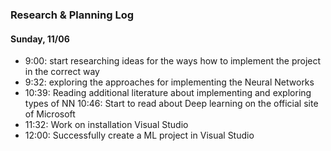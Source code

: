 ### Research & Planning Log
#### Sunday, 11/06
* 9:00: start researching ideas for the ways how to implement the project in the correct way
* 9:32: exploring the approaches for implementing the Neural Networks
* 10:39: Reading additional literature about implementing and exploring types of NN
10:46: Start to read about Deep learning on the official site of Microsoft
* 11:32: Work on installation Visual Studio
* 12:00: Successfully create a ML project in Visual Studio  